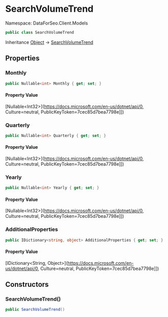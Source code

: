 # SearchVolumeTrend

Namespace: DataForSeo.Client.Models

```csharp
public class SearchVolumeTrend
```

Inheritance [Object](https://docs.microsoft.com/en-us/dotnet/api/Object) → [SearchVolumeTrend](./SearchVolumeTrend.md)

## Properties

### **Monthly**

```csharp
public Nullable<int> Monthly { get; set; }
```

#### Property Value

[Nullable&lt;Int32&gt;](https://docs.microsoft.com/en-us/dotnet/api/0, Culture=neutral, PublicKeyToken=7cec85d7bea7798e]])<br>

### **Quarterly**

```csharp
public Nullable<int> Quarterly { get; set; }
```

#### Property Value

[Nullable&lt;Int32&gt;](https://docs.microsoft.com/en-us/dotnet/api/0, Culture=neutral, PublicKeyToken=7cec85d7bea7798e]])<br>

### **Yearly**

```csharp
public Nullable<int> Yearly { get; set; }
```

#### Property Value

[Nullable&lt;Int32&gt;](https://docs.microsoft.com/en-us/dotnet/api/0, Culture=neutral, PublicKeyToken=7cec85d7bea7798e]])<br>

### **AdditionalProperties**

```csharp
public IDictionary<string, object> AdditionalProperties { get; set; }
```

#### Property Value

[IDictionary&lt;String, Object&gt;](https://docs.microsoft.com/en-us/dotnet/api/0, Culture=neutral, PublicKeyToken=7cec85d7bea7798e]])<br>

## Constructors

### **SearchVolumeTrend()**

```csharp
public SearchVolumeTrend()
```
